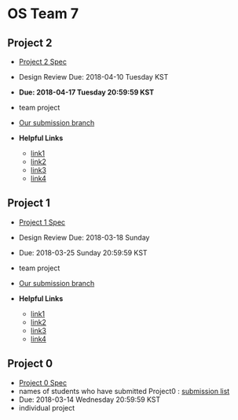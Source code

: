 # OS Team 7


## Project 2

* [Project 2 Spec](https://github.com/swsnu/osspr2018/blob/master/doc/Project2.md)  
* Design Review Due: 2018-04-10 Tuesday KST
* **Due: 2018-04-17 Tuesday 20:59:59 KST**
* team project
* [Our submission branch](https://github.com/swsnu/os-team7/tree/proj2)

* **Helpful Links**
  * [link1]()
  * [link2]()
  * [link3]()
  * [link4]()

## Project 1

* [Project 1 Spec](https://github.com/swsnu/osspr2018/blob/master/doc/Project1.md)  
* Design Review Due: 2018-03-18 Sunday
* Due: 2018-03-25 Sunday 20:59:59 KST
* team project
* [Our submission branch](https://github.com/swsnu/os-team7/tree/proj1)

* **Helpful Links**
  * [link1](https://m.blog.naver.com/PostView.nhn?blogId=lee_seha&logNo=220339665756&proxyReferer=https%3A%2F%2Fwww.google.co.kr%2F)
  * [link2](https://bbingju.wordpress.com/2013/08/25/linux-kernel-list-h/)
  * [link3](http://linuxholic.tistory.com/entry/%EB%A6%AC%EB%88%85%EC%8A%A4-Taskstruct-%EA%B5%AC%EC%A1%B0)
  * [link4](http://webnautes.tistory.com/554)

## Project 0
* [Project 0 Spec](https://github.com/swsnu/osspr2018/blob/master/doc/Project0.md)
* names of students who have submitted Project0 : [submission list](https://github.com/swsnu/osspr2018/blob/master/doc/Project0Submissions.md)
* Due: 2018-03-14 Wednesday 20:59:59 KST
* individual project
